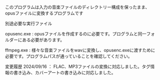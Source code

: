 このプログラムは入力の音楽ファイルのディレクトリー構成を保ったまま、opusファイルに変換するプログラムです

別途必要な実行ファイル

opusenc.exe : opusファイルを作成するのに必要です。プログラムと同一フォルダーにある必要があります。

ffmpeg.exe : 様々な音楽ファイルをwavに変換し、opusenc.exeに渡すために必要です。プログラムパスが通っていることを確認してください。

変更履歴
2024/09/16 ： FLAC、MP3ファイルの変換に対応しました。タグ情報の書き込み、カバーアートの書き込みに対応しました。